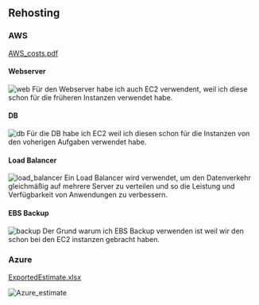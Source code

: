 ## Rehosting

### AWS
[AWS_costs.pdf](https://github.com/user-attachments/files/17190232/AWS_costs.pdf)

#### Webserver
![web](https://github.com/user-attachments/assets/cbbc5c70-0186-4ca2-8c5d-3763e101740f)
Für den Webserver habe ich auch EC2 verwendent, weil ich diese schon für die früheren Instanzen verwendet habe.

#### DB
![db](https://github.com/user-attachments/assets/dc7f6ff6-4702-4d85-b434-7ab8969d6878)
Für die DB habe ich EC2 weil ich diesen schon für die Instanzen von den voherigen Aufgaben verwendet habe. 

#### Load Balancer
![load_balancer](https://github.com/user-attachments/assets/a7c9d187-62c1-4256-a29c-ca62f06cc0b2)
Ein Load Balancer wird verwendet, um den Datenverkehr gleichmäßig auf mehrere Server zu verteilen und so die Leistung und Verfügbarkeit von Anwendungen zu verbessern.
#### EBS Backup
![backup](https://github.com/user-attachments/assets/9a6cc20e-fe70-4306-bf88-bc7c8eba928b)
Der Grund warum ich EBS Backup verwenden ist weil wir den schon bei den EC2 instanzen gebracht haben.

### Azure
[ExportedEstimate.xlsx](https://github.com/user-attachments/files/17190240/ExportedEstimate.xlsx)

![Azure_estimate](https://github.com/user-attachments/assets/9d488ce7-f34e-4a15-973f-692c2f19c391)

